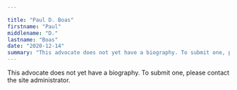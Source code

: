 ```yaml
---

title: "Paul D. Boas"
firstname: "Paul"
middlename: "D."
lastname: "Boas"
date: "2020-12-14"
summary: "This advocate does not yet have a biography. To submit one, please contact the site administrator."
---
```

This advocate does not yet have a biography. To submit one, please contact the site administrator.

